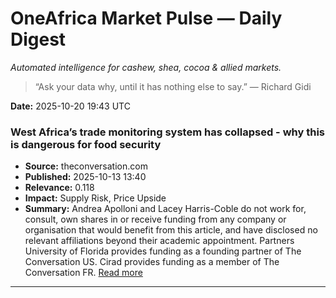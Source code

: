# OneAfrica Market Pulse — Daily Digest

*Automated intelligence for cashew, shea, cocoa & allied markets.*

> “Ask your data why, until it has nothing else to say.” — Richard Gidi


**Date:** 2025-10-20 19:43 UTC


### West Africa’s trade monitoring system has collapsed - why this is dangerous for food security
- **Source:** theconversation.com  
- **Published:** 2025-10-13 13:40  
- **Relevance:** 0.118  
- **Impact:** Supply Risk, Price Upside  
- **Summary:** Andrea Apolloni and Lacey Harris-Coble do not work for, consult, own shares in or receive funding from any company or organisation that would benefit from this article, and have disclosed no relevant affiliations beyond their academic appointment. Partners University of Florida provides funding as a founding partner of The Conversation US. Cirad provides funding as a member of The Conversation FR.
[Read more](https://theconversation.com/west-africas-trade-monitoring-system-has-collapsed-why-this-is-dangerous-for-food-security-266405)

---
